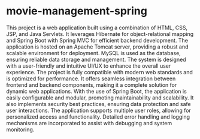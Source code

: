 # movie-management-spring

This project is a web application built using a combination of HTML, CSS, JSP, and Java Servlets. It leverages Hibernate for object-relational mapping and Spring Boot with Spring MVC for efficient backend development. The application is hosted on an Apache Tomcat server, providing a robust and scalable environment for deployment. MySQL is used as the database, ensuring reliable data storage and management. The system is designed with a user-friendly and intuitive UI/UX to enhance the overall user experience. The project is fully compatible with modern web standards and is optimized for performance. It offers seamless integration between frontend and backend components, making it a complete solution for dynamic web applications. With the use of Spring Boot, the application is easily configurable and modular, promoting maintainability and scalability. It also implements security best practices, ensuring data protection and safe user interactions. The application supports multiple user roles, allowing for personalized access and functionality. Detailed error handling and logging mechanisms are incorporated to assist with debugging and system monitoring.

